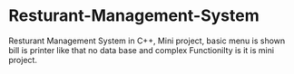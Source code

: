 # Resturant-Management-System
Resturant Management System in C++, Mini project, basic menu is shown bill is printer like that no data base and complex Functionilty is it is mini project.
